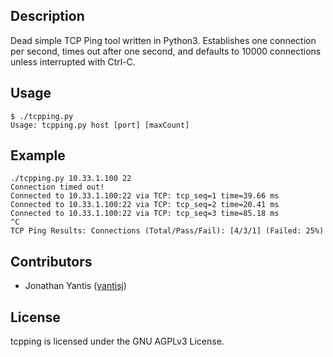 ## Description

Dead simple TCP Ping tool written in Python3. Establishes one connection per
second, times out after one second, and defaults to 10000 connections unless
interrupted with Ctrl-C.

## Usage

```
$ ./tcpping.py
Usage: tcpping.py host [port] [maxCount]
```

## Example
```
./tcpping.py 10.33.1.100 22
Connection timed out!
Connected to 10.33.1.100:22 via TCP: tcp_seq=1 time=39.66 ms
Connected to 10.33.1.100:22 via TCP: tcp_seq=2 time=20.41 ms
Connected to 10.33.1.100:22 via TCP: tcp_seq=3 time=85.18 ms
^C
TCP Ping Results: Connections (Total/Pass/Fail): [4/3/1] (Failed: 25%)
```

## Contributors
* Jonathan Yantis ([yantisj](https://github.com/yantisj))

## License
tcpping is licensed under the GNU AGPLv3 License.
